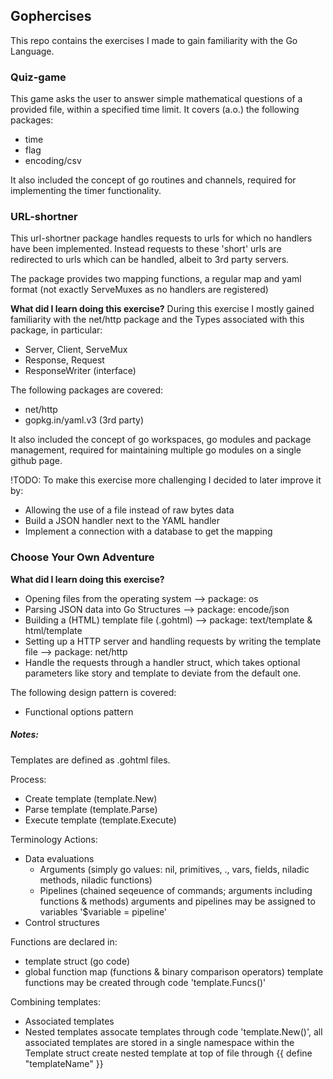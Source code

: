 ## Gophercises
This repo contains the exercises I made to gain familiarity with the Go Language.

### Quiz-game
This game asks the user to answer simple mathematical questions of a provided file, 
within a specified time limit. It covers (a.o.) the following packages:
- time
- flag
- encoding/csv

It also included the concept of go routines and channels, 
required for implementing the timer functionality.

### URL-shortner
This url-shortner package handles requests to urls for which no handlers have been implemented.
Instead requests to these 'short' urls are redirected to urls which can be handled, 
albeit to 3rd party servers.

The package provides two mapping functions, a regular map and yaml format (not exactly ServeMuxes as no handlers are registered) 

<b>What did I learn doing this exercise?</b>
During this exercise I mostly gained familiarity with the net/http package and
the Types associated with this package, in particular:
- Server, Client, ServeMux
- Response, Request
- ResponseWriter (interface)

The following packages are covered:
- net/http
- gopkg.in/yaml.v3 (3rd party)

It also included the concept of go workspaces, go modules and package management, 
required for maintaining multiple go modules on a single github page.

!TODO: To make this exercise more challenging I decided to later improve it by:
- Allowing the use of a file instead of raw bytes data
- Build a JSON handler next to the YAML handler
- Implement a connection with a database to get the mapping

### Choose Your Own Adventure
<b>What did I learn doing this exercise?</b>
- Opening files from the operating system --> package: os
- Parsing JSON data into Go Structures --> package: encode/json
- Building a (HTML) template file (.gohtml) --> package: text/template & html/template
- Setting up a HTTP server and handling requests by writing the template file --> package: net/http
- Handle the requests through a handler struct, which takes optional parameters
like story and template to deviate from the default one.

The following design pattern is covered:
- Functional options pattern

##### Notes:
Templates are defined as .gohtml files.

Process:
- Create template (template.New) 
- Parse template (template.Parse)
- Execute template (template.Execute)

Terminology
Actions:
- Data evaluations
    - Arguments (simply go values: nil, primitives, ., vars, fields, niladic methods, niladic functions)
    - Pipelines (chained seqeuence of commands; arguments including functions & methods) 
        arguments and pipelines may be assigned to variables '$variable = pipeline'
- Control structures


Functions are declared in:
- template struct (go code)
- global function map (functions & binary comparison operators)
        template functions may be created through code 'template.Funcs()'

Combining templates:
- Associated templates
- Nested templates
        assocate templates through code 'template.New()', all associated templates are stored in a single namespace within the Template struct
        create nested template at top of file through {{ define "templateName" }} <template> {{end}}
        refer to template -> {{ template "templateName" }} 



